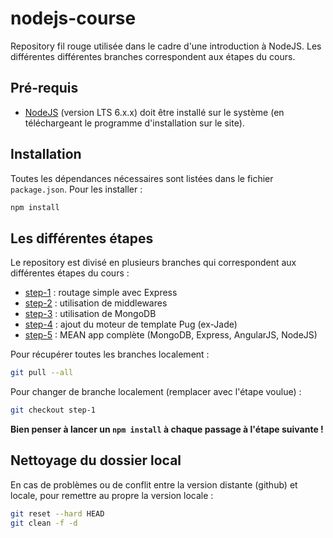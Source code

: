 # nodejs-course

Repository fil rouge utilisée dans le cadre d'une introduction à NodeJS. Les différentes différentes branches correspondent aux étapes du cours.

## Pré-requis

* [NodeJS](https://nodejs.org/) (version LTS 6.x.x) doit être installé sur le système (en téléchargeant le programme d'installation sur le site).

## Installation

Toutes les dépendances nécessaires sont listées dans le fichier `package.json`. Pour les installer :

```bash
npm install
```

## Les différentes étapes

Le repository est divisé en plusieurs branches qui correspondent aux différentes étapes du cours :

* [step-1](https://github.com/Pierrci/nodejs-course/tree/step-1) : routage simple avec Express
* [step-2](https://github.com/Pierrci/nodejs-course/tree/step-2) : utilisation de middlewares
* [step-3](https://github.com/Pierrci/nodejs-course/tree/step-3) : utilisation de MongoDB
* [step-4](https://github.com/Pierrci/nodejs-course/tree/step-4) : ajout du moteur de template Pug (ex-Jade)
* [step-5](https://github.com/Pierrci/nodejs-course/tree/step-5) : MEAN app complète (MongoDB, Express, AngularJS, NodeJS)

Pour récupérer toutes les branches localement :

```bash
git pull --all
```

Pour changer de branche localement (remplacer avec l'étape voulue) :

```bash
git checkout step-1
```

__Bien penser à lancer un `npm install` à chaque passage à l'étape suivante !__

## Nettoyage du dossier local

En cas de problèmes ou de conflit entre la version distante (github) et locale, pour remettre au propre la version locale :

```bash
git reset --hard HEAD
git clean -f -d
```
